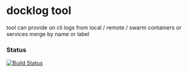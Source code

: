 # docklog tool
tool can provide on cli logs from local / remote / swarm containers or services merge by name or label

### Status
[![Build Status](https://travis-ci.org/mackristof/docklog.svg?branch=master)](https://travis-ci.org/mackristof/docklog)